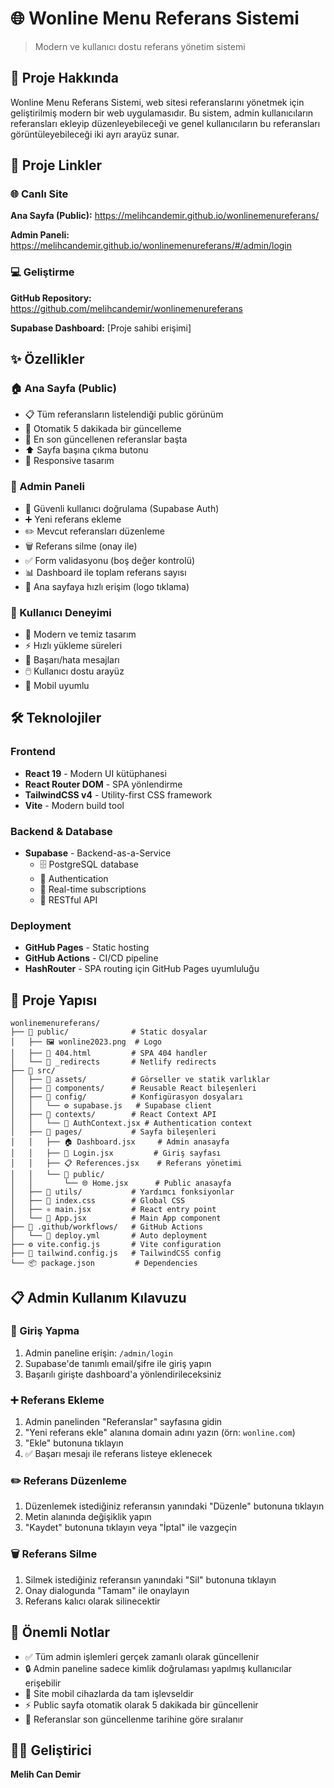 # 🌐 Wonline Menu Referans Sistemi

> Modern ve kullanıcı dostu referans yönetim sistemi

## 📖 Proje Hakkında

Wonline Menu Referans Sistemi, web sitesi referanslarını yönetmek için geliştirilmiş modern bir web uygulamasıdır. Bu sistem, admin kullanıcıların referansları ekleyip düzenleyebileceği ve genel kullanıcıların bu referansları görüntüleyebileceği iki ayrı arayüz sunar.

## 🔗 Proje Linkler

### 🌐 Canlı Site

**Ana Sayfa (Public):** https://melihcandemir.github.io/wonlinemenureferans/

**Admin Paneli:** https://melihcandemir.github.io/wonlinemenureferans/#/admin/login

### 💻 Geliştirme

**GitHub Repository:** https://github.com/melihcandemir/wonlinemenureferans

**Supabase Dashboard:** [Proje sahibi erişimi]

## ✨ Özellikler

### 🏠 Ana Sayfa (Public)

- 📋 Tüm referansların listelendiği public görünüm
- 🔄 Otomatik 5 dakikada bir güncelleme
- 📅 En son güncellenen referanslar başta
- ⬆️ Sayfa başına çıkma butonu
- 📱 Responsive tasarım

### 🔐 Admin Paneli

- 🔑 Güvenli kullanıcı doğrulama (Supabase Auth)
- ➕ Yeni referans ekleme
- ✏️ Mevcut referansları düzenleme
- 🗑️ Referans silme (onay ile)
- ✅ Form validasyonu (boş değer kontrolü)
- 📊 Dashboard ile toplam referans sayısı
- 🔗 Ana sayfaya hızlı erişim (logo tıklama)

### 🎨 Kullanıcı Deneyimi

- 🎯 Modern ve temiz tasarım
- ⚡ Hızlı yükleme süreleri
- 🔔 Başarı/hata mesajları
- 🖱️ Kullanıcı dostu arayüz
- 📱 Mobil uyumlu

## 🛠️ Teknolojiler

### Frontend

- **React 19** - Modern UI kütüphanesi
- **React Router DOM** - SPA yönlendirme
- **TailwindCSS v4** - Utility-first CSS framework
- **Vite** - Modern build tool

### Backend & Database

- **Supabase** - Backend-as-a-Service
  - 🗄️ PostgreSQL database
  - 🔐 Authentication
  - 🚀 Real-time subscriptions
  - 📡 RESTful API

### Deployment

- **GitHub Pages** - Static hosting
- **GitHub Actions** - CI/CD pipeline
- **HashRouter** - SPA routing için GitHub Pages uyumluluğu

## 📁 Proje Yapısı

```
wonlinemenureferans/
├── 📁 public/              # Static dosyalar
│   ├── 🖼️ wonline2023.png  # Logo
│   ├── 📄 404.html         # SPA 404 handler
│   └── 📄 _redirects       # Netlify redirects
├── 📁 src/
│   ├── 📁 assets/          # Görseller ve statik varlıklar
│   ├── 📁 components/      # Reusable React bileşenleri
│   ├── 📁 config/          # Konfigürasyon dosyaları
│   │   └── ⚙️ supabase.js   # Supabase client
│   ├── 📁 contexts/        # React Context API
│   │   └── 🔐 AuthContext.jsx # Authentication context
│   ├── 📁 pages/           # Sayfa bileşenleri
│   │   ├── 🏠 Dashboard.jsx     # Admin anasayfa
│   │   ├── 🔑 Login.jsx         # Giriş sayfası
│   │   ├── 📋 References.jsx    # Referans yönetimi
│   │   └── 📁 public/
│   │       └── 🌐 Home.jsx      # Public anasayfa
│   ├── 📁 utils/           # Yardımcı fonksiyonlar
│   ├── 🎨 index.css        # Global CSS
│   ├── ⚛️ main.jsx         # React entry point
│   └── 📱 App.jsx          # Main App component
├── 📁 .github/workflows/   # GitHub Actions
│   └── 🚀 deploy.yml       # Auto deployment
├── ⚙️ vite.config.js       # Vite configuration
├── 🎨 tailwind.config.js   # TailwindCSS config
└── 📦 package.json         # Dependencies
```

## 📋 Admin Kullanım Kılavuzu

### 🔑 Giriş Yapma

1. Admin paneline erişin: `/admin/login`
2. Supabase'de tanımlı email/şifre ile giriş yapın
3. Başarılı girişte dashboard'a yönlendirileceksiniz

### ➕ Referans Ekleme

1. Admin panelinden "Referanslar" sayfasına gidin
2. "Yeni referans ekle" alanına domain adını yazın (örn: `wonline.com`)
3. "Ekle" butonuna tıklayın
4. ✅ Başarı mesajı ile referans listeye eklenecek

### ✏️ Referans Düzenleme

1. Düzenlemek istediğiniz referansın yanındaki "Düzenle" butonuna tıklayın
2. Metin alanında değişiklik yapın
3. "Kaydet" butonuna tıklayın veya "İptal" ile vazgeçin

### 🗑️ Referans Silme

1. Silmek istediğiniz referansın yanındaki "Sil" butonuna tıklayın
2. Onay dialogunda "Tamam" ile onaylayın
3. Referans kalıcı olarak silinecektir

## 🎯 Önemli Notlar

- ✅ Tüm admin işlemleri gerçek zamanlı olarak güncellenir
- 🔒 Admin paneline sadece kimlik doğrulaması yapılmış kullanıcılar erişebilir
- 📱 Site mobil cihazlarda da tam işlevseldir
- ⚡ Public sayfa otomatik olarak 5 dakikada bir güncellenir
- 🔄 Referanslar son güncellenme tarihine göre sıralanır

## 👨‍💻 Geliştirici

**Melih Can Demir**
